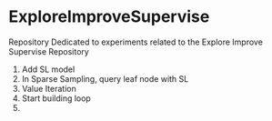 # ExploreImproveSupervise
Repository Dedicated to experiments related to the Explore Improve Supervise Repository


1) Add SL model
2) In Sparse Sampling, query leaf node with SL
3) Value Iteration
4) Start building loop
5) 
